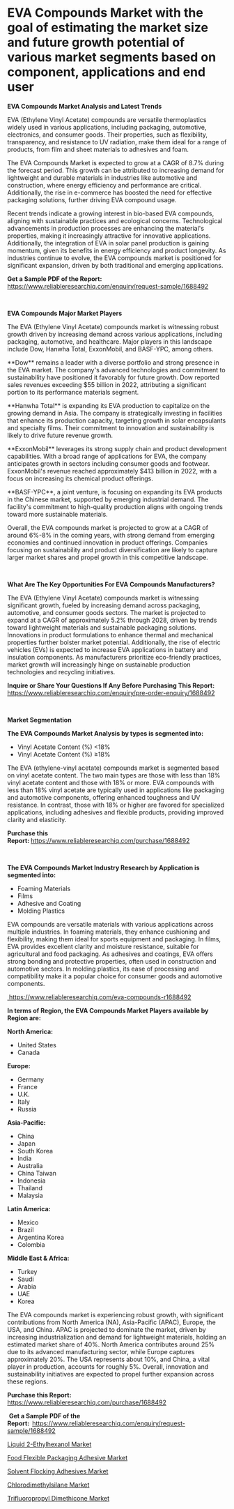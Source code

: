 <p><h1>EVA Compounds Market with the goal of estimating the market size and future growth potential of various market segments based on component, applications and end user</h1></p><p><strong>EVA Compounds Market Analysis and Latest Trends</strong></p>
<p><p>EVA (Ethylene Vinyl Acetate) compounds are versatile thermoplastics widely used in various applications, including packaging, automotive, electronics, and consumer goods. Their properties, such as flexibility, transparency, and resistance to UV radiation, make them ideal for a range of products, from film and sheet materials to adhesives and foam.</p><p>The EVA Compounds Market is expected to grow at a CAGR of 8.7% during the forecast period. This growth can be attributed to increasing demand for lightweight and durable materials in industries like automotive and construction, where energy efficiency and performance are critical. Additionally, the rise in e-commerce has boosted the need for effective packaging solutions, further driving EVA compound usage.</p><p>Recent trends indicate a growing interest in bio-based EVA compounds, aligning with sustainable practices and ecological concerns. Technological advancements in production processes are enhancing the material's properties, making it increasingly attractive for innovative applications. Additionally, the integration of EVA in solar panel production is gaining momentum, given its benefits in energy efficiency and product longevity. As industries continue to evolve, the EVA compounds market is positioned for significant expansion, driven by both traditional and emerging applications.</p></p>
<p><strong>Get a Sample PDF of the Report:&nbsp;</strong> <a href="https://www.reliableresearchiq.com/enquiry/request-sample/1688492?utm_campaign=1834&utm_medium=2&utm_source=Github&utm_content=ia&utm_term=26032025&utm_id=eva-compounds">https://www.reliableresearchiq.com/enquiry/request-sample/1688492</a></p>
<p>&nbsp;</p>
<p><strong>EVA Compounds Major Market Players</strong></p>
<p><p>The EVA (Ethylene Vinyl Acetate) compounds market is witnessing robust growth driven by increasing demand across various applications, including packaging, automotive, and healthcare. Major players in this landscape include Dow, Hanwha Total, ExxonMobil, and BASF-YPC, among others.</p><p>**Dow** remains a leader with a diverse portfolio and strong presence in the EVA market. The company's advanced technologies and commitment to sustainability have positioned it favorably for future growth. Dow reported sales revenues exceeding $55 billion in 2022, attributing a significant portion to its performance materials segment.</p><p>**Hanwha Total** is expanding its EVA production to capitalize on the growing demand in Asia. The company is strategically investing in facilities that enhance its production capacity, targeting growth in solar encapsulants and specialty films. Their commitment to innovation and sustainability is likely to drive future revenue growth.</p><p>**ExxonMobil** leverages its strong supply chain and product development capabilities. With a broad range of applications for EVA, the company anticipates growth in sectors including consumer goods and footwear. ExxonMobil's revenue reached approximately $413 billion in 2022, with a focus on increasing its chemical product offerings.</p><p>**BASF-YPC**, a joint venture, is focusing on expanding its EVA products in the Chinese market, supported by emerging industrial demand. The facility's commitment to high-quality production aligns with ongoing trends toward more sustainable materials.</p><p>Overall, the EVA compounds market is projected to grow at a CAGR of around 6%-8% in the coming years, with strong demand from emerging economies and continued innovation in product offerings. Companies focusing on sustainability and product diversification are likely to capture larger market shares and propel growth in this competitive landscape.</p></p>
<p>&nbsp;</p>
<p><strong>What Are The Key Opportunities For EVA Compounds Manufacturers?</strong></p>
<p><p>The EVA (Ethylene Vinyl Acetate) compounds market is witnessing significant growth, fueled by increasing demand across packaging, automotive, and consumer goods sectors. The market is projected to expand at a CAGR of approximately 5.2% through 2028, driven by trends toward lightweight materials and sustainable packaging solutions. Innovations in product formulations to enhance thermal and mechanical properties further bolster market potential. Additionally, the rise of electric vehicles (EVs) is expected to increase EVA applications in battery and insulation components. As manufacturers prioritize eco-friendly practices, market growth will increasingly hinge on sustainable production technologies and recycling initiatives.</p></p>
<p><strong>Inquire or Share Your Questions If Any Before Purchasing This Report:</strong> <a href="https://www.reliableresearchiq.com/enquiry/pre-order-enquiry/1688492?utm_campaign=1834&utm_medium=2&utm_source=Github&utm_content=ia&utm_term=26032025&utm_id=eva-compounds">https://www.reliableresearchiq.com/enquiry/pre-order-enquiry/1688492</a></p>
<p>&nbsp;</p>
<p><strong>Market Segmentation</strong></p>
<p><strong>The EVA Compounds Market Analysis by types is segmented into:</strong></p>
<p><ul><li>Vinyl Acetate Content (%) <18%</li><li>Vinyl Acetate Content (%) ≥18%</li></ul></p>
<p><p>The EVA (ethylene-vinyl acetate) compounds market is segmented based on vinyl acetate content. The two main types are those with less than 18% vinyl acetate content and those with 18% or more. EVA compounds with less than 18% vinyl acetate are typically used in applications like packaging and automotive components, offering enhanced toughness and UV resistance. In contrast, those with 18% or higher are favored for specialized applications, including adhesives and flexible products, providing improved clarity and elasticity.</p></p>
<p><strong>Purchase this Report:&nbsp;</strong><a href="https://www.reliableresearchiq.com/purchase/1688492?utm_campaign=1834&utm_medium=2&utm_source=Github&utm_content=ia&utm_term=26032025&utm_id=eva-compounds">https://www.reliableresearchiq.com/purchase/1688492</a></p>
<p>&nbsp;</p>
<p><strong>The EVA Compounds Market Industry Research by Application is segmented into:</strong></p>
<p><ul><li>Foaming Materials</li><li>Films</li><li>Adhesive and Coating</li><li>Molding Plastics</li></ul></p>
<p><p>EVA compounds are versatile materials with various applications across multiple industries. In foaming materials, they enhance cushioning and flexibility, making them ideal for sports equipment and packaging. In films, EVA provides excellent clarity and moisture resistance, suitable for agricultural and food packaging. As adhesives and coatings, EVA offers strong bonding and protective properties, often used in construction and automotive sectors. In molding plastics, its ease of processing and compatibility make it a popular choice for consumer goods and automotive components.</p></p>
<p><a href="https://www.reliableresearchiq.com/eva-compounds-r1688492?utm_campaign=1834&utm_medium=2&utm_source=Github&utm_content=ia&utm_term=26032025&utm_id=eva-compounds">&nbsp;https://www.reliableresearchiq.com/eva-compounds-r1688492</a></p>
<p><strong>In terms of Region, the EVA Compounds Market Players available by Region are:</strong></p>
<p>
    <p> <strong> North America: </strong>
        <ul>
            <li>United States</li>
            <li>Canada</li>
        </ul>
        </p> 
    <p> <strong> Europe: </strong>
        <ul>
            <li>Germany</li>
            <li>France</li>
            <li>U.K.</li>
            <li>Italy</li>
            <li>Russia</li>
        </ul>
        </p> 
    <p> <strong> Asia-Pacific: </strong>
        <ul>
            <li>China</li>
            <li>Japan</li>
            <li>South Korea</li>
            <li>India</li>
            <li>Australia</li>
            <li>China Taiwan</li>
            <li>Indonesia</li>
            <li>Thailand</li>
            <li>Malaysia</li>
        </ul>
        </p> 
    <p> <strong> Latin America: </strong>
        <ul>
            <li>Mexico</li>
            <li>Brazil</li>
            <li>Argentina Korea</li>
            <li>Colombia</li>
        </ul>
        </p> 
    <p> <strong> Middle East & Africa: </strong>
        <ul>
            <li>Turkey</li>
            <li>Saudi</li>
            <li>Arabia</li>
            <li>UAE</li>
            <li>Korea</li>
        </ul>
    </p>
    </p>
<p><p>The EVA compounds market is experiencing robust growth, with significant contributions from North America (NA), Asia-Pacific (APAC), Europe, the USA, and China. APAC is projected to dominate the market, driven by increasing industrialization and demand for lightweight materials, holding an estimated market share of 40%. North America contributes around 25% due to its advanced manufacturing sector, while Europe captures approximately 20%. The USA represents about 10%, and China, a vital player in production, accounts for roughly 5%. Overall, innovation and sustainability initiatives are expected to propel further expansion across these regions.</p></p>
<p><strong>Purchase this Report: </strong><a href="https://www.reliableresearchiq.com/purchase/1688492?utm_campaign=1834&utm_medium=2&utm_source=Github&utm_content=ia&utm_term=26032025&utm_id=eva-compounds">https://www.reliableresearchiq.com/purchase/1688492</a></p>
<p>&nbsp;<strong>Get a Sample PDF of the Report:&nbsp;&nbsp;</strong><a href="https://www.reliableresearchiq.com/enquiry/request-sample/1688492?utm_campaign=1834&utm_medium=2&utm_source=Github&utm_content=ia&utm_term=26032025&utm_id=eva-compounds">https://www.reliableresearchiq.com/enquiry/request-sample/1688492</a></p>
<p><strong></strong></p>
<p><p><a href="https://github.com/djoeamakeh/Market-Research-Report-List-1/blob/main/liquid-2-ethylhexanol-market.md?utm_campaign=1834&utm_medium=2&utm_source=Github&utm_content=ia&utm_term=26032025&utm_id=eva-compounds">Liquid 2-Ethylhexanol Market</a></p><p><a href="https://github.com/myongfranzcs/Market-Research-Report-List-1/blob/main/food-flexible-packaging-adhesive-market.md?utm_campaign=1834&utm_medium=2&utm_source=Github&utm_content=ia&utm_term=26032025&utm_id=eva-compounds">Food Flexible Packaging Adhesive Market</a></p><p><a href="https://github.com/biandnikelrs/Market-Research-Report-List-1/blob/main/solvent-flocking-adhesives-market.md?utm_campaign=1834&utm_medium=2&utm_source=Github&utm_content=ia&utm_term=26032025&utm_id=eva-compounds">Solvent Flocking Adhesives Market</a></p><p><a href="https://github.com/lonanweaseh4/Market-Research-Report-List-1/blob/main/chlorodimethylsilane-market.md?utm_campaign=1834&utm_medium=2&utm_source=Github&utm_content=ia&utm_term=26032025&utm_id=eva-compounds">Chlorodimethylsilane Market</a></p><p><a href="https://github.com/negrocybul4w/Market-Research-Report-List-1/blob/main/trifluoropropyl-dimethicone-market.md?utm_campaign=1834&utm_medium=2&utm_source=Github&utm_content=ia&utm_term=26032025&utm_id=eva-compounds">Trifluoropropyl Dimethicone Market</a></p></p>